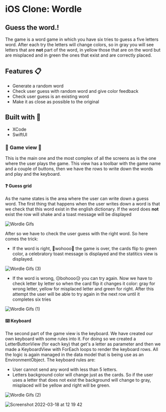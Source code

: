 # iOS Clone: Wordle
## Guess the word.!


The game is a word game in which you have six tries to guess a five letters word. After each try the letters will change colors, so in gray you will see letters that are **not** part of the word, in yellow those that are on the word but are misplaced and in green the ones that exist and are correctly placed.



## Features 📋

- Generate a random word
- Check user guess with random word and give color feedback
- Check user guess is an existing word 
- Make it as close as possible to the original

## Built with 🔨

- XCode
- SwiftUI


### 📱 **Game view** 📱

This is the main one and the most complex of all the screens as is the one where the user plays the game. This view has a toolbar with the game name and a couple of buttons, then we have the rows to write down the words and play and the keyboard. 

#### ❓ **Guess grid** 
As the name states is the area where the user can write down a guess word. The first thing that happens when the user writes down a word is that we check that this word exist in the english dictionary. If the word does **not** exist the row will shake and a toast message will be displayed 

![Wordle Gifs](https://user-images.githubusercontent.com/81619759/158995059-250dfaf1-018a-4dfd-995b-915334fd7469.gif)

After so we have to check the user guess with the right word. So here comes the trick:
  - If the word is right, 🎉wohooo🎉 the game is over, the cards flip to green color, a celebratory toast message is displayed and the statitics view is displayed.
 
![Wordle Gifs (3)](https://user-images.githubusercontent.com/81619759/158995310-e09c7ffa-bdbe-4a64-91e6-1859f82db114.gif)

  - If the word is wrong, 😥bohooo😥 you can try again. Now we have to check letter by letter so when the card flip it changes it color: gray for wrong letter, yellow for misplaced letter and green for right. After this attempt the user will be able to try again in the next row until it completes six tries
  
![Wordle Gifs (1)](https://user-images.githubusercontent.com/81619759/158995220-0f43670c-072a-401f-b6ff-7401b0c8ba24.gif)

#### ⌨️ **Keyboard** 
The second part of the game view is the keyboard. We have created our own keyboard with some rules into it. For doing so we created a LetterButtonView (for each key) that get's a letter as parameter and then we made a KeyboardView with ForEach loops to render the keyboard rows. All the logic is again managed in the data model that is being use as an EnvironmentObject. The keyboard rules are:

  - User cannot send any word with less than 5 letters.
  - Letters background color will change just as the cards. So if the user uses a letter that does not exist the background will change to gray, misplaced will be yellow and right will be green.
  
![Wordle Gifs (2)](https://user-images.githubusercontent.com/81619759/158995085-c7e545ee-a063-46d9-9afa-01d6c4c7b724.gif)



![Screenshot 2022-03-18 at 12 19 42](https://user-images.githubusercontent.com/81619759/158994090-856cf33b-b85b-4d99-9d32-224216fabd8f.png)




